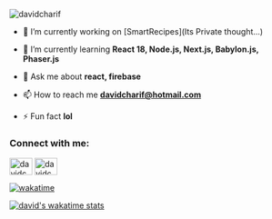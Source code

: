 <p align="left"> <img src="https://komarev.com/ghpvc/?username=davidcharif&label=Profile%20views&color=0e75b6&style=flat" alt="davidcharif" /> </p>

- 🔭 I’m currently working on [SmartRecipes](Its Private thought...)

- 🌱 I’m currently learning **React 18, Node.js, Next.js, Babylon.js, Phaser.js**

- 💬 Ask me about **react, firebase**

- 📫 How to reach me **davidcharif@hotmail.com**

- ⚡ Fun fact **lol**

<h3 align="left">Connect with me:</h3>
<p align="left">
<a href="https://linkedin.com/in/davidcharif" target="blank"><img align="center" src="https://raw.githubusercontent.com/rahuldkjain/github-profile-readme-generator/master/src/images/icons/Social/linked-in-alt.svg" alt="davidcharif" height="30" width="40" /></a>
<a href="https://www.hackerrank.com/davidcharif" target="blank"><img align="center" src="https://raw.githubusercontent.com/rahuldkjain/github-profile-readme-generator/master/src/images/icons/Social/hackerrank.svg" alt="davidcharif" height="30" width="40" /></a>
</p>

<!-- [![Anurag's GitHub stats](https://github-readme-stats.vercel.app/api?username=davidcharif&count_private=true)](https://github.com/anuraghazra/github-readme-stats) -->
[![wakatime](https://wakatime.com/badge/user/a093a733-558d-4b52-bdb1-40bb2715b7e8.svg)](https://wakatime.com/@a093a733-558d-4b52-bdb1-40bb2715b7e8)
<!-- <p>&nbsp;<img align="center" src="https://github-readme-stats.vercel.app/api?username=davidcharif&show_icons=true&theme=radical&title_color=ff0000&locale=en" alt="davidcharif" /></p>

<p><img align="center" src="https://github-readme-streak-stats.herokuapp.com/?user=davidcharif&" alt="davidcharif" /></p>
 -->
<!-- [![Top Langs](https://github-readme-stats.vercel.app/api/top-langs/?username=davidcharif)](https://github.com/anuraghazra/github-readme-stats) -->
[![david's wakatime stats](https://github-readme-stats.vercel.app/api/wakatime?username=davidCharif)](https://github.com/anuraghazra/github-readme-stats)
